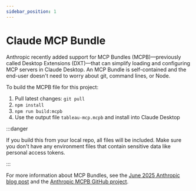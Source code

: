 ```yaml
---
sidebar_position: 1
---
```


# Claude MCP Bundle

Anthropic recently added support for MCP Bundles (MCPB)—previously called Desktop Extensions
(DXT)—that can simplify loading and configuring MCP servers in Claude Desktop. An MCP Bundle is
self-contained and the end-user doesn't need to worry about git, command lines, or Node.

To build the MCPB file for this project:

1. Pull latest changes: `git pull`
2. `npm install`
3. `npm run build:mcpb`
4. Use the output file `tableau-mcp.mcpb` and install into Claude Desktop

:::danger

If you build this from your local repo, all files will be included. Make sure you don't have any
environment files that contain sensitive data like personal access tokens.

:::

For more information about MCP Bundles, see the
[June 2025 Anthropic blog post](https://www.anthropic.com/engineering/desktop-extensions) and the
[Anthropic MCPB GitHub project](https://github.com/anthropics/mcpb).

